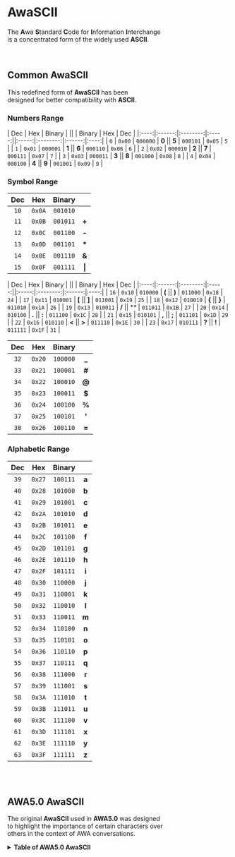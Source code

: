 
# AwaSCII

The **A**wa **S**tandard **C**ode for **I**nformation **I**nterchange  
is a concentrated form of the widely used **ASCII**.

<br>

## Common AwaSCII

This redefined form of **AwaSCII** has been  
designed for better compatibility with **ASCII**.

### Numbers Range

| Dec  | Hex    | Binary   |       ||       |   Binary |    Hex |  Dec |
|:----:|:------:|:--------:|:-----:||:-----:|:--------:|:------:|:----:|
| `0`  | `0x00` | `000000` | **0** || **5** | `000101` | `0x05` |  `5` |
| `1`  | `0x01` | `000001` | **1** || **6** | `000110` | `0x06` |  `6` |
| `2`  | `0x02` | `000010` | **2** || **7** | `000111` | `0x07` |  `7` |
| `3`  | `0x03` | `000011` | **3** || **8** | `001000` | `0x08` |  `8` |
| `4`  | `0x04` | `000100` | **4** || **9** | `001001` | `0x09` |  `9` |

### Symbol Range

| Dec  | Hex    | Binary   |        |
|:----:|:------:|:--------:|:------:|
| `10` | `0x0A` | `001010` | ` `    |
| `11` | `0x0B` | `001011` | **+**  |
| `12` | `0x0C` | `001100` | **-**  |
| `13` | `0x0D` | `001101` | **\*** |
| `14` | `0x0E` | `001110` | **&**  |
| `15` | `0x0F` | `001111` | **\|** |

| Dec  | Hex    | Binary   |       ||       |   Binary |    Hex |  Dec |
|:----:|:------:|:--------:|:-----:||:-----:|:--------:|:------:|:----:|
| `16` | `0x10` | `010000` | **(** || **)** | `011000` | `0x18` | `24` |
| `17` | `0x11` | `010001` | **[** || **]** | `011001` | `0x19` | `25` |
| `18` | `0x12` | `010010` | **{** || **}** | `011010` | `0x1A` | `26` |
| `19` | `0x13` | `010011` | **/** || **\** | `011011` | `0x1B` | `27` |
| `20` | `0x14` | `010100` | **.** || **:** | `011100` | `0x1C` | `28` |
| `21` | `0x15` | `010101` | **,** || **;** | `011101` | `0x1D` | `29` |
| `22` | `0x16` | `010110` | **<** || **>** | `011110` | `0x1E` | `30` |
| `23` | `0x17` | `010111` | **?** || **!** | `011111` | `0x1F` | `31` |

| Dec  | Hex    | Binary   |       |
|:----:|:------:|:--------:|:-----:|
| `32` | `0x20` | `100000` | **_** |
| `33` | `0x21` | `100001` | **#** |
| `34` | `0x22` | `100010` | **@** |
| `35` | `0x23` | `100011` | **$** |
| `36` | `0x24` | `100100` | **%** |
| `37` | `0x25` | `100101` | **'** |
| `38` | `0x26` | `100110` | **=** |


### Alphabetic Range

| Dec  | Hex    | Binary   |       |
|:----:|:------:|:--------:|:-----:|
| `39` | `0x27` | `100111` | **a** |
| `40` | `0x28` | `101000` | **b** |
| `41` | `0x29` | `101001` | **c** |
| `42` | `0x2A` | `101010` | **d** |
| `43` | `0x2B` | `101011` | **e** |
| `44` | `0x2C` | `101100` | **f** |
| `45` | `0x2D` | `101101` | **g** |
| `46` | `0x2E` | `101110` | **h** |
| `47` | `0x2F` | `101111` | **i** |
| `48` | `0x30` | `110000` | **j** |
| `49` | `0x31` | `110001` | **k** |
| `50` | `0x32` | `110010` | **l** |
| `51` | `0x33` | `110011` | **m** |
| `52` | `0x34` | `110100` | **n** |
| `53` | `0x35` | `110101` | **o** |
| `54` | `0x36` | `110110` | **p** |
| `55` | `0x37` | `110111` | **q** |
| `56` | `0x38` | `111000` | **r** |
| `57` | `0x39` | `111001` | **s** |
| `58` | `0x3A` | `111010` | **t** |
| `59` | `0x3B` | `111011` | **u** |
| `60` | `0x3C` | `111100` | **v** |
| `61` | `0x3D` | `111101` | **x** |
| `62` | `0x3E` | `111110` | **y** |
| `63` | `0x3F` | `111111` | **z** |


<br>
<br>

## AWA5.0 AwaSCII

The original **AwaSCII** used in **AWA5.0** was designed  
to highlight the importance of certain characters over  
others in the context of AWA conversations.

<details>

<summary> <b> Table of AWA5.0 AwaSCII </b> </summary>

| Dec | Hex |    || Dec | Hex |    || Dec | Hex |    || Dec | Hex |    |
|:---:|:---:|:--:||:---:|:---:|:--:||:---:|:---:|:--:||:---:|:---:|:--:|
| `0` | `0x0` | `A` || `16` | `0x10` | `l` || `32` | `0x20` | `B` || `48` | `0x30` | `6`
| `1` | `0x1` | `W` || `17` | `0x11` | `y` || `33` | `0x21` | `D` || `49` | `0x31` | `7`
| `2` | `0x2` | `a` || `18` | `0x12` | `h` || `34` | `0x22` | `F` || `50` | `0x32` | `8`
| `3` | `0x3` | `w` || `19` | `0x13` | `o` || `35` | `0x23` | `G` || `51` | `0x33` | `9`
| `4` | `0x4` | `J` || `20` | `0x14` | `s` || `36` | `0x24` | `R` || `52` | `0x34` | ` `
| `5` | `0x5` | `E` || `21` | `0x15` | `i` || `37` | `0x25` | `b` || `53` | `0x35` | `.`
| `6` | `0x6` | `L` || `22` | `0x16` | `u` || `38` | `0x26` | `d` || `54` | `0x36` | `,`
| `7` | `0x7` | `Y` || `23` | `0x17` | `m` || `39` | `0x27` | `f` || `55` | `0x37` | `!`
| `8` | `0x8` | `H` || `24` | `0x18` | `P` || `40` | `0x28` | `g` || `56` | `0x38` | `'`
| `9` | `0x9` | `O` || `25` | `0x19` | `C` || `41` | `0x29` | `r` || `57` | `0x39` | `(`
| `10` | `0xA` | `S` || `26` | `0x1A` | `N` || `42` | `0x2A` | `0` || `58` | `0x3A` | `)`
| `11` | `0xB` | `I` || `27` | `0x1B` | `T` || `43` | `0x2B` | `1` || `59` | `0x3B` | `~`
| `12` | `0xC` | `U` || `28` | `0x1C` | `p` || `44` | `0x2C` | `2` || `60` | `0x3C` | `_`
| `13` | `0xD` | `M` || `29` | `0x1D` | `c` || `45` | `0x2D` | `3` || `61` | `0x3D` | `/`
| `14` | `0xE` | `j` || `30` | `0x1E` | `n` || `46` | `0x2E` | `4` || `62` | `0x3E` | `;`
| `15` | `0xF` | `e` || `31` | `0x1F` | `t` || `47` | `0x2F` | `5` || `63` | `0x3F` | `\n`

</details>

<br>